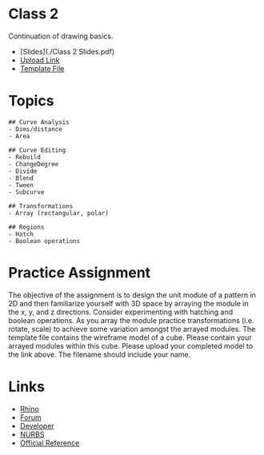 # Class 2

Continuation of drawing basics.  

- [Slides](./Class 2 Slides.pdf)
- [Upload Link](https://drive.google.com/drive/folders/1LRtngyZjU-AtcYwquuLYh8yzBr5c1mWv?usp=sharing)
- [Template File](./Pattern_Template.3dm)

# Topics
```
## Curve Analysis
- Dims/distance
- Area

## Curve Editing
- Rebuild
- ChangeDegree
- Divide
- Blend
- Tween
- Subcurve

## Transformations
- Array (rectangular, polar)

## Regions
- Hatch
- Boolean operations
```

# Practice Assignment
The objective of the assignment is to design the unit module of a pattern in 2D and then familiarize yourself with 3D space by arraying the module in the x, y, and z directions.  Consider experimenting with hatching and boolean operations.  As you array the module practice transformations (i.e. rotate, scale) to achieve some variation amongst the arrayed modules.  The template file contains the wireframe model of a cube.  Please contain your arrayed modules within this cube.  Please upload your completed model to the link above. 
The filename should include your name.  


# Links
- [Rhino](https://www.rhino3d.com/)
- [Forum](https://discourse.mcneel.com/)
- [Developer](https://developer.rhino3d.com/)
- [NURBS](https://en.wikipedia.org/wiki/Non-uniform_rational_B-spline#Example:_a_circle)
- [Official Reference](https://www.rhino3d.com/tutorials)
